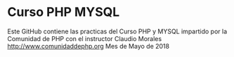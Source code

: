 # Curso PHP MYSQL
Este GitHub contiene las practicas del Curso PHP y MYSQL impartido por la Comunidad de PHP con el instructor Claudio Morales http://www.comunidaddephp.org
Mes de Mayo de 2018

